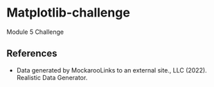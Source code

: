 # Matplotlib-challenge
Module 5 Challenge
## References

* Data generated by MockarooLinks to an external site., LLC (2022). Realistic Data Generator.
